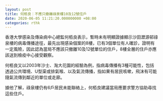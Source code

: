 ```yaml
---
layout: post
title: 何栢良：不應只撤離祿泉樓10及12號住戶
date: 2020-06-05 11:21:20.000000000 +08:00
categories: rthk
---
```


香港大學感染及傳染病中心總監何栢良表示，暫時未有明顯證據顯示沙田瀝源邨祿泉樓的病毒傳播途徑，最先出現感染個案的8樓，已有3個單位有人確診，證明有一定風險，因此認為當局不應該只撤離10及12號單位的住戶，8樓全層的住戶亦應該送到檢疫中心接受觀察。

何栢良又以2003年沙士、淘大花園的經驗為例，指病毒傳播有3種可能性，包括透過公共環境、U型渠或排氣喉、以及氣流傳播，指如果有居民咳嗽，飛沫有可能隨氣流傳到鄰近的單位或走廊。

據他了解，祿泉樓仍有6戶居民未能聯絡上，何栢良建議當局應要求警方協助尋找這些住戶。
